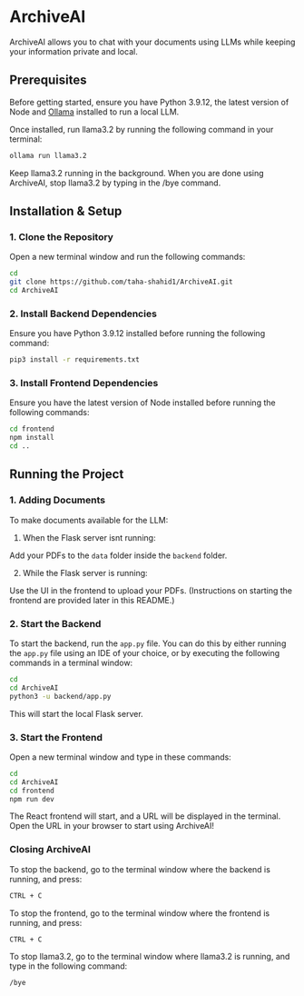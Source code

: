 # ArchiveAI

ArchiveAI allows you to chat with your documents using LLMs while keeping your information private and local.

## Prerequisites

Before getting started, ensure you have Python 3.9.12, the latest version of Node and [Ollama](https://ollama.com/download) installed to run a local LLM.

Once installed, run llama3.2 by running the following command in your terminal:

```sh
ollama run llama3.2
```

Keep llama3.2 running in the background. When you are done using ArchiveAI, stop llama3.2 by typing in the /bye command.

## Installation & Setup

### 1. Clone the Repository

Open a new terminal window and run the following commands:

```sh
cd
git clone https://github.com/taha-shahid1/ArchiveAI.git
cd ArchiveAI
```

### 2. Install Backend Dependencies
Ensure you have Python 3.9.12 installed before running the following command:
```sh
pip3 install -r requirements.txt
```

### 3. Install Frontend Dependencies
Ensure you have the latest version of Node installed before running the following commands:

```sh
cd frontend
npm install
cd ..
```

## Running the Project

### 1. Adding Documents
To make documents available for the LLM:

1. When the Flask server isnt running:

Add your PDFs to the `data` folder inside the `backend` folder.

2. While the Flask server is running:

Use the UI in the frontend to upload your PDFs. (Instructions on starting the frontend are provided later in this README.)

### 2. Start the Backend
To start the backend, run the `app.py` file. You can do this by either running the `app.py` file using an IDE of your choice, or by executing the following commands in a terminal window:

```sh
cd 
cd ArchiveAI
python3 -u backend/app.py
```

This will start the local Flask server.

### 3. Start the Frontend
Open a new terminal window and type in these commands:

```sh
cd
cd ArchiveAI
cd frontend
npm run dev
```

The React frontend will start, and a URL will be displayed in the terminal. Open the URL in your browser to start using ArchiveAI!

### Closing ArchiveAI
To stop the backend, go to the terminal window where the backend is running, and press:

```sh
CTRL + C
```

To stop the frontend, go to the terminal window where the frontend is running, and press:

```sh
CTRL + C
```

To stop llama3.2, go to the terminal window where llama3.2 is running, and type in the following command:

```sh
/bye
```
